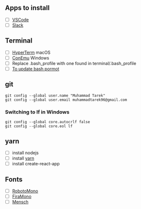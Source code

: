 ## Apps to install
- [ ] [VSCode](https://code.visualstudio.com/)
- [ ] [Slack](https://slack.com/downloads/osx)

## Terminal
- [ ] [HyperTerm](https://hyper.is/) macOS
- [ ] [ConEmu](https://conemu.github.io/) Windows
- [ ] Replace .bash_profile with one found in terminal/.bash_profile
- [ ] [To update bash pormot](https://www.cyberciti.biz/faq/bash-shell-change-the-color-of-my-shell-prompt-under-linux-or-unix/)

## git
```
git config --global user.name "Muhammad Tarek"
git config --global user.email muhammadtarek96@gmail.com
```

### Switching to lf in Windows
```
git config --global core.autocrlf false
git config --global core.eol lf
```

## yarn
- [ ] install nodejs
- [ ] install [yarn](https://yarnpkg.com/en/)
- [ ] install create-react-app

## Fonts
- [ ] [RobotoMono](https://fonts.google.com/selection?category=Monospace&selection.family=Roboto+Mono)
- [ ] [FiraMono](https://fonts.google.com/selection?category=Monospace&selection.family=Fira+Mono)
- [ ] [Mensch](http://robey.lag.net/2010/06/21/mensch-font.html)
